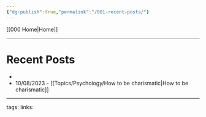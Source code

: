 ```yaml
---
{"dg-publish":true,"permalink":"/001-recent-posts/"}
---
```


[[000 Home\|Home]]

---

# Recent Posts

- 
- 10/08/2023 - [[Topics/Psychology/How to be charismatic\|How to be charismatic]]
  


---
tags:
links: